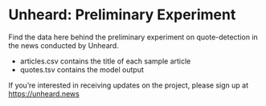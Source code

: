 # Unheard: Preliminary Experiment 
Find the data here behind the preliminary experiment on quote-detection in the news conducted by Unheard. 
- articles.csv contains the title of each sample article
- quotes.tsv contains the model output 

If you’re interested in receiving updates on the project, please sign up at https://unheard.news 
